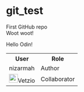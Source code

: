 # git_test
First GitHub repo  
Woot woot!

Hello Odin!

<table>
    <tr>
        <th>User</th>
        <th>Role</th>
    </tr>
    <tr>
        <td>nizarmah</td>
        <td>Author</td>
    </tr>
    <tr>
        <td><img data-test-selector="commits-avatar-stack-avatar-image" src="https://avatars.githubusercontent.com/u/130604688?s=48&amp;v=4" width="24" height="24" alt="@Vetzio" class=" avatar-user">Vetzio</td>
        <td>Collaborator</th>
    </tr>
</table>
